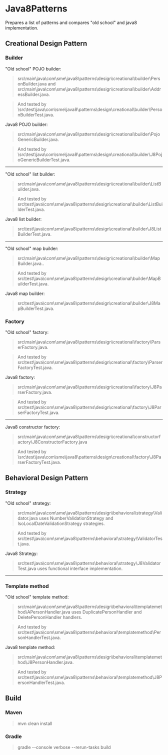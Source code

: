 # Java8Patterns
Prepares a list of patterns and compares "old school" and java8 implementation.

## Creational Design Pattern
### Builder

"Old school" POJO builder:
> src\main\java\com\sme\java8\patterns\design\creational\builder\PersonBuilder.java and src\main\java\com\sme\java8\patterns\design\creational\builder\AddressBuilder.java.

> And tested by \src\test\java\com\sme\java8\patterns\design\creational\builder\PersonBuilderTest.java.

Java8 POJO builder:
> src\main\java\com\sme\java8\patterns\design\creational\builder\PojoGenericBuilder.java.

> And tested by \src\test\java\com\sme\java8\patterns\design\creational\builder\J8PojoGenericBuilderTest.java.

-------------------------------------------------------------------------------------------------------------

"Old school" list builder:
> src\main\java\com\sme\java8\patterns\design\creational\builder\ListBuilder.java.

> And tested by src\test\java\com\sme\java8\patterns\design\creational\builder\ListBuilderTest.java.

Java8 list builder:
> src\test\java\com\sme\java8\patterns\design\creational\builder\J8ListBuilderTest.java.

-------------------------------------------------------------------------------------------------------------
"Old school" map builder:
> src\main\java\com\sme\java8\patterns\design\creational\builder\MapBuilder.java..

> And tested by src\test\java\com\sme\java8\patterns\design\creational\builder\MapBuilderTest.java.

Java8 map builder:
> src\test\java\com\sme\java8\patterns\design\creational\builder\J8MapBuilderTest.java.



### Factory
"Old school" factory:
> src\main\java\com\sme\java8\patterns\design\creational\factory\ParserFactory.java.

> And tested by src\test\java\com\sme\java8\patterns\design\creational\factory\ParserFactoryTest.java.

Java8 factory:
> src\main\java\com\sme\java8\patterns\design\creational\factory\J8ParserFactory.java.

> And tested by src\test\java\com\sme\java8\patterns\design\creational\factory\J8ParserFactoryTest.java.


-------------------------------------------------------------------------------------------------------------
Java8 constructor factory:
> src\main\java\com\sme\java8\patterns\design\creational\constructorfactory\J8ConstructorFactory.java

> And tested by \src\test\java\com\sme\java8\patterns\design\creational\factory\J8ParserFactoryTest.java.

## Behavioral Design Pattern
### Strategy

"Old school" strategy:
> src\main\java\com\sme\java8\patterns\design\behavioral\strategy\Validator.java uses NumberValidationStrategy and IsoLocalDateValidationStrategy strategies.

> And tested by src\test\java\com\sme\java8\patterns\behavioral\strategy\ValidatorTest.java.

Java8 Strategy:
> src\test\java\com\sme\java8\patterns\behavioral\strategy\J8ValidatorTest.java uses functional interface implementation.

-------------------------------------------------------------------------------------------------------------

### Template method
"Old school" template method:
> src\main\java\com\sme\java8\patterns\design\behavioral\templatemethod\APersonHandler.java uses DuplicatePersonHandler and DeletePersonHandler handlers.

> And tested by src\test\java\com\sme\java8\patterns\behavioral\templatemethod\PersonHandlerTest.java.

Java8 template method:
> src\main\java\com\sme\java8\patterns\design\behavioral\templatemethod\J8PersonHandler.java.

> And tested by src\test\java\com\sme\java8\patterns\behavioral\templatemethod\J8PersonHandlerTest.java.


## Build

### Maven
> mvn clean install

### Gradle
> gradle --console verbose --rerun-tasks build
